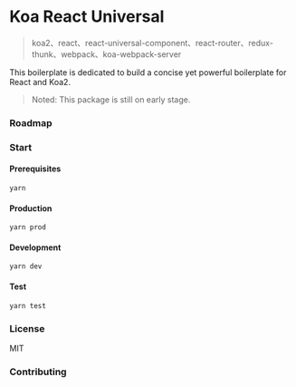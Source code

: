 # Koa React Universal

> koa2、react、react-universal-component、react-router、redux-thunk、webpack、koa-webpack-server

This boilerplate is dedicated to build a concise yet powerful boilerplate for React and Koa2.

> Noted: This package is still on early stage.

### Roadmap

### Start

#### Prerequisites

```
yarn
```

#### Production

```
yarn prod
```

#### Development

```
yarn dev
```

#### Test

```
yarn test
```

### License

MIT

### Contributing
